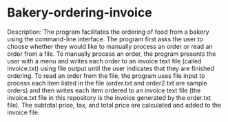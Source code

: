 # Bakery-ordering-invoice
Description: The program facilitates the ordering of food from a bakery using the command-line interface. The program first asks the user to choose whether they would like to manually process an order or read an order from a file. To manually process an order, the program presents the user with a menu and writes each order to an invoice text file (called invoice.txt) using file output until the user indicates that they are finished ordering. To read an order from the file, the program uses file input to process each item listed in the file (order.txt and order2.txt are sample orders) and then writes each item ordered to an invoice text file (the invoice.txt file in this repository is the invoice generated by the order.txt file). The subtotal price, tax, and total price are calculated and added to the invoice file.
